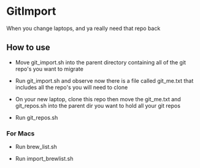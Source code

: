 # GitImport
When you change laptops, and ya really need that repo back 

## How to use

* Move git_import.sh into the parent directory containing all of the git repo's you want to migrate

* Run git_import.sh and observe now there is a file called git_me.txt that includes all the repo's you will need to clone

* On your new laptop, clone this repo then move the git_me.txt and git_repos.sh into the parent dir you want to hold all your git repos

* Run git_repos.sh

### For Macs

* Run brew_list.sh

* Run import_brewlist.sh
